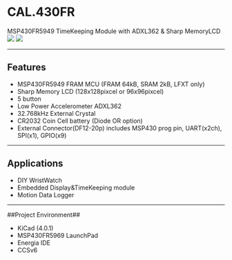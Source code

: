 # CAL.430FR #

MSP430FR5949 TimeKeeping Module with ADXL362 & Sharp MemoryLCD
![](https://lh3.googleusercontent.com/-BG61CUv3bKM/VRqzfOb5q5I/AAAAAAAAF9M/2KUVp6UUn44/s720-Ic42/RIMG2595.JPG)
![](https://lh3.googleusercontent.com/-ViAPIVbQbm0/VtBCWzGaOmI/AAAAAAAAF9Q/bDEgPBePlYQ/s720-Ic42/CAL430FR_watch.jpg)

----------

## Features ##

- MSP430FR5949 FRAM MCU (FRAM 64kB, SRAM 2kB, LFXT only)
- Sharp Memory LCD (128x128pixcel or 96x96pixcel)
- 5 button
- Low Power Accelerometer ADXL362
- 32.768kHz External Crystal
- CR2032 Coin Cell battery (Diode OR option)
- External Connector(DF12-20p) includes MSP430 prog pin, UART(x2ch), SPI(x1), GPIO(x9)

----------
## Applications ##

- DIY WristWatch
- Embedded Display&TimeKeeping module
- Motion Data Logger

----------

##Project Environment##

- KiCad (4.0.1)
- MSP430FR5969 LaunchPad
- Energia IDE
- CCSv6

